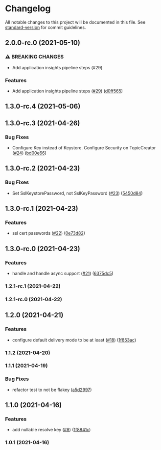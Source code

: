 # Changelog

All notable changes to this project will be documented in this file. See [standard-version](https://github.com/conventional-changelog/standard-version) for commit guidelines.

## 2.0.0-rc.0 (2021-05-10)


### ⚠ BREAKING CHANGES

* Add application insights pipeline steps (#29)

### Features

* Add application insights pipeline steps ([#29](https://github.com/joelbrinkley/NetStreams/issues/29)) ([d0ff565](https://github.com/joelbrinkley/NetStreams/commit/d0ff5659c9a4338c6ce35a449d085ec98bf250ec))

## 1.3.0-rc.4 (2021-05-06)

## 1.3.0-rc.3 (2021-04-26)


### Bug Fixes

* Configure Key instead of Keystore. Configure Security on TopicCreator ([#24](https://github.com/joelbrinkley/NetStreams/issues/24)) ([bd00e66](https://github.com/joelbrinkley/NetStreams/commit/bd00e66a48103156d13d70ccae732284d171ac8b))

## 1.3.0-rc.2 (2021-04-23)


### Bug Fixes

* Set SslKeystorePassword, not SslKeyPassword ([#23](https://github.com/joelbrinkley/NetStreams/issues/23)) ([5450d84](https://github.com/joelbrinkley/NetStreams/commit/5450d84740f89a27b65998d3233c14c0bb66316f))

## 1.3.0-rc.1 (2021-04-23)


### Features

* ssl cert passwords ([#22](https://github.com/joelbrinkley/NetStreams/issues/22)) ([0e73d82](https://github.com/joelbrinkley/NetStreams/commit/0e73d82538a0bf5615f19e1150dfc6431bfe7a0f))

## 1.3.0-rc.0 (2021-04-23)


### Features

* handle and handle async support ([#21](https://github.com/joelbrinkley/NetStreams/issues/21)) ([6375dc5](https://github.com/joelbrinkley/NetStreams/commit/6375dc55ceecdaf79b0cfb71693229b3133e6cfc))

### 1.2.1-rc.1 (2021-04-22)

### 1.2.1-rc.0 (2021-04-22)

## 1.2.0 (2021-04-21)


### Features

* configure default delivery mode to be at least ([#18](https://github.com/joelbrinkley/NetStreams/issues/18)) ([1f853ac](https://github.com/joelbrinkley/NetStreams/commit/1f853acd44b89e31c6f532eef29443ff7d0a474d))

### 1.1.2 (2021-04-20)

### 1.1.1 (2021-04-19)


### Bug Fixes

* refactor test to not be flakey ([a5d2997](https://github.com/joelbrinkley/NetStreams/commit/a5d29977f42242bd9879c315efca645cb1b1c52c))

## 1.1.0 (2021-04-16)


### Features

* add nullable resolve key ([#8](https://github.com/joelbrinkley/NetStreams/issues/8)) ([1f8841c](https://github.com/joelbrinkley/NetStreams/commit/1f8841c0061528f354887766812b3586698ec82a))

### 1.0.1 (2021-04-16)
